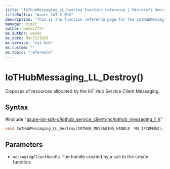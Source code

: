 ```yaml
---                             
title: "IoTHubMessaging_LL_Destroy function reference | Microsoft Docs" 
titleSuffix: "Azure IoT C SDK"            
description: "This is the function reference page for the IoTHubMessaging_LL_Destroy() function in the Azure IoT C SDK. This SDK is used with Azure IoT Hub and Azure IoT Hub Device Provisioning Service"            
manager: timlt                 
author: wesmc7777              
ms.author: wesmc               
ms.date: 09/23/2020                    
ms.service: "iot-hub"             
ms.custom: ""                
ms.topic: "reference"        
---                            
```


# IoTHubMessaging_LL_Destroy()

Disposes of resources allocated by the IoT Hub Service Client Messaging.

## Syntax

\#include "[azure-iot-sdk-c/iothub_service_client/inc/iothub_messaging_ll.h](../iothub-messaging-ll-h.md)"  
```C
void IoTHubMessaging_LL_Destroy(IOTHUB_MESSAGING_HANDLE  MU_IFCOMMA2);
```

## Parameters
* `messagingClientHandle` The handle created by a call to the create function.

